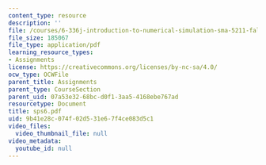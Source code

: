 ```yaml
---
content_type: resource
description: ''
file: /courses/6-336j-introduction-to-numerical-simulation-sma-5211-fall-2003/9b41e28c074f02d531e67f4ce083d5c1_sps6.pdf
file_size: 185067
file_type: application/pdf
learning_resource_types:
- Assignments
license: https://creativecommons.org/licenses/by-nc-sa/4.0/
ocw_type: OCWFile
parent_title: Assignments
parent_type: CourseSection
parent_uid: 07a53e32-68bc-d0f1-3aa5-4168ebe767ad
resourcetype: Document
title: sps6.pdf
uid: 9b41e28c-074f-02d5-31e6-7f4ce083d5c1
video_files:
  video_thumbnail_file: null
video_metadata:
  youtube_id: null
---
```


